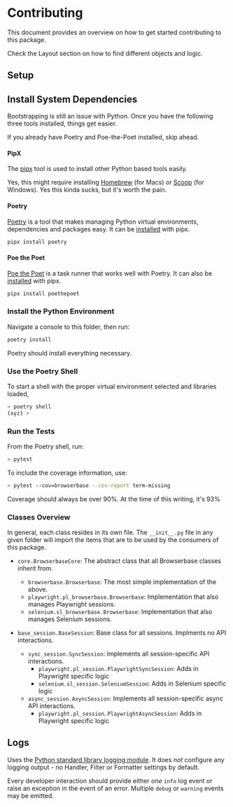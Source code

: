 # Contributing

This document provides an overview on how to get started contributing to this package.

Check the Layout section on how to find different objects and logic.

## Setup

## Install System Dependencies

Bootstrapping is still an issue with Python. Once you have the following three tools installed, things get easier.

If you already have Poetry and Poe-the-Poet installed, skip ahead.

#### PipX

The [pipx](https://pipx.pypa.io/stable/) tool is used to install other Python based tools easily.

Yes, this might require installing [Homebrew](https://brew.sh) (for Macs) or [Scoop](https://scoop.sh) (for Windows). Yes this kinda sucks,
but it's worth the pain.

#### Poetry

[Poetry](https://python-poetry.org) is a tool that makes managing Python virtual environments, dependencies and packages easy.
It can be [installed](https://python-poetry.org/docs/) with pipx.

```bash
pipx install poetry
```

#### Poe the Poet

[Poe the Poet](https://poethepoet.natn.io/) is a task runner that works well with Poetry.
It can also be [installed](https://poethepoet.natn.io/installation.html) with pipx.

```bash
pipx install poethepoet
```

### Install the Python Environment

Navigate a console to this folder, then run:

```bash
poetry install
```

Poetry should install everything necessary.

### Use the Poetry Shell

To start a shell with the proper virtual environment selected and libraries loaded,

```bash
> poetry shell
(xyz) >
```

### Run the Tests

From the Poetry shell, run:

```bash
> pytest
```

To include the coverage information, use:
```bash
> pytest --cov=browserbase --cov-report term-missing
```

Coverage should always be over 90%. At the time of this writing, it's 93%

### Classes Overview

In general, each class resides in its own file. The `__init__.py` file in any given folder will import
the items that are to be used by the consumers of this package.


* `core.BrowserbaseCore`: The abstract class that all Browserbase classes inherit from.
  * `browserbase.Browserbase`: The most simple implementation of the above.
  * `playwright.pl_browserbase.Browserbase`: Implementation that also manages Playwright sessions.
  * `selenium.sl_browserbase.Browserbase`: Implementation that also manages Selenium sessions.

* `base_session.BaseSession`: Base class for all sessions. Implments no API interactions.
  * `sync_session.SyncSession`: Implements all session-specific API interactions.
    * `playwright.pl_session.PlaywrightSyncSession`: Adds in Playwright specific logic
    * `selenium.sl_session.SeleniumSession`: Adds in Selenium specific logic
  * `async_session.AxyncSession`: Implements all session-specific async API interactions.
    * `playwright.pl_session.PlaywrightAsyncSession`: Adds in Playwright specific logic

## Logs

Uses the [Python standard library logging module](https://docs.python.org/3/library/logging.html).
It does *not* configure any logging output - no Handler, Filter or Formatter settings by default.

Every developer interaction should provide either _one_ `info` log event or raise an exception
in the event of an error. Multiple `debug` or `warning` events may be emitted.

